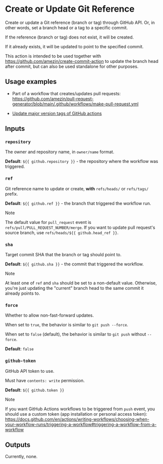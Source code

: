 # Create or Update Git Reference

Create or update a Git reference (branch or tag) through GitHub API.
Or, in other words, set a branch head or a tag to a specific commit.

If the reference (branch or tag) does not exist, it will be created.

If it already exists, it will be updated to point to the specified commit.

This action is intended to be used together with
https://github.com/amezin/create-commit-action to update the branch head after
commit, but can also be used standalone for other purposes.

## Usage examples

- Part of a workflow that creates/updates pull requests:
  https://github.com/amezin/pull-request-generator/blob/main/.github/workflows/make-pull-request.yml

- [Update major version tags of GitHub actions](./.github/workflows/update-major-tag.yml)

## Inputs

### `repository`

The owner and repository name, in `owner/name` format.

**Default**: `${{ github.repository }}` - the repository where the workflow was triggered.

### `ref`

Git reference name to update or create, **with** `refs/heads/` or `refs/tags/` prefix.

**Default**: `${{ github.ref }}` - the branch that triggered the workflow run.

> [!NOTE]
> The default value for `pull_request` event is `refs/pull/PULL_REQUEST_NUMBER/merge`.
> If you want to update pull request's source branch, use `refs/heads/${{ github.head_ref }}`.

### `sha`

Target commit SHA that the branch or tag should point to.

**Default**: `${{ github.sha }}` - the commit that triggered the workflow.

> [!NOTE]
> At least one of `ref` and `sha` should be set to a non-default value.
> Otherwise, you're just updating the "current" branch head to the same commit it already points to.

### `force`

Whether to allow non-fast-forward updates.

When set to `true`, the behavior is similar to `git push --force`.

When set to `false` (default), the behavior is similar to `git push` without `--force`.

**Default**: `false`

### `github-token`

GitHub API token to use.

Must have `contents: write` permission.

**Default**: `${{ github.token }}`

> [!NOTE]
> If you want GitHub Actions workflows to be triggered from `push` event,
> you should use a custom token (app installation or personal access token):
> https://docs.github.com/en/actions/writing-workflows/choosing-when-your-workflow-runs/triggering-a-workflow#triggering-a-workflow-from-a-workflow

## Outputs

Currently, none.
